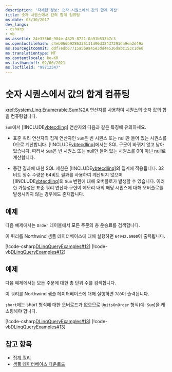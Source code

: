 ```yaml
---
description: '자세한 정보: 숫자 시퀀스에서 값의 합계 계산'
title: 숫자 시퀀스에서 값의 합계 컴퓨팅
ms.date: 03/30/2017
dev_langs:
- csharp
- vb
ms.assetid: 24e335b0-984e-4825-8721-0a91b533b7c3
ms.openlocfilehash: c4eb066b9286335111d96d32437291da9ea2d49a
ms.sourcegitcommit: ddf7edb67715a5b9a45e3dd44536dabc153c1de0
ms.translationtype: MT
ms.contentlocale: ko-KR
ms.lasthandoff: 02/06/2021
ms.locfileid: "99712547"
---
```

# <a name="compute-the-sum-of-values-in-a-numeric-sequence"></a>숫자 시퀀스에서 값의 합계 컴퓨팅

<xref:System.Linq.Enumerable.Sum%2A> 연산자를 사용하여 시퀀스의 숫자 값의 합을 컴퓨팅합니다.  
  
 `Sum`에서 [!INCLUDE[vbtecdlinq](../../../../../../includes/vbtecdlinq-md.md)] 연산자의 다음과 같은 특징에 유의하세요.  
  
- 표준 쿼리 연산자의 집계 연산자인 `Sum`은 빈 시퀀스 또는 null만 들어 있는 시퀀스를 0으로 계산합니다. [!INCLUDE[vbtecdlinq](../../../../../../includes/vbtecdlinq-md.md)]에서는 SQL 구문이 바뀌지 않고 남아 있습니다. 따라서 `Sum`은 빈 시퀀스 또는 null만 들어 있는 시퀀스를 0이 아닌 null로 계산합니다.  
  
- 중간 결과에 대한 SQL 제한은 [!INCLUDE[vbtecdlinq](../../../../../../includes/vbtecdlinq-md.md)]의 집계에 적용됩니다. 32비트 정수 수량은 64비트 결과를 사용하여 계산되지 않으며 [!INCLUDE[vbtecdlinq](../../../../../../includes/vbtecdlinq-md.md)]의 `Sum` 변환에 대해 오버플로가 발생할 수 있습니다. 이러한 가능성은 표준 쿼리 연산자 구현이 메모리 내의 해당 시퀀스에 대해 오버플로를 발생시키지 않는 경우에도 존재합니다.  
  
## <a name="example"></a>예제  

 다음 예제에서는 `Order` 테이블에서 모든 주문의 총 운송료를 검색합니다.  
  
 이 쿼리를 Northwind 샘플 데이터베이스에 대해 실행하면 `64942.6900`이 출력됩니다.  
  
 [!code-csharp[DLinqQueryExamples#12](../../../../../../samples/snippets/csharp/VS_Snippets_Data/DLinqQueryExamples/cs/Program.cs#12)]
 [!code-vb[DLinqQueryExamples#12](../../../../../../samples/snippets/visualbasic/VS_Snippets_Data/DLinqQueryExamples/vb/Module1.vb#12)]  
  
## <a name="example"></a>예제  

 다음 예제에서는 모든 주문에 대한 총 단위 수를 검색합니다.  
  
 이 쿼리를 Northwind 샘플 데이터베이스에 대해 실행하면 `780`이 출력됩니다.  
  
 `short`에는 short 형식에 대한 오버로드가 없으므로 `UnitsOnOrder` 형식(예: `Sum`)을 캐스팅해야 합니다.  
  
 [!code-csharp[DLinqQueryExamples#13](../../../../../../samples/snippets/csharp/VS_Snippets_Data/DLinqQueryExamples/cs/Program.cs#13)]
 [!code-vb[DLinqQueryExamples#13](../../../../../../samples/snippets/visualbasic/VS_Snippets_Data/DLinqQueryExamples/vb/Module1.vb#13)]  
  
## <a name="see-also"></a>참고 항목

- [집계 쿼리](aggregate-queries.md)
- [샘플 데이터베이스 다운로드](downloading-sample-databases.md)
